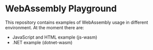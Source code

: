 # WebAssembly Playground
This repository contains examples of WebAssembly usage in different environment. At the moment there are:
- JavaScript and HTML example (js-wasm)
- .NET example (dotnet-wasm)

